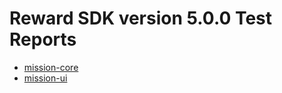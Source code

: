 # Reward SDK version 5.0.0 Test Reports

* [mission-core](mission-core/html/index.html)
* [mission-ui](mission-ui/html/index.html)